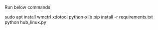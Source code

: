 Run below commands

sudo apt install wmctrl xdotool python-xlib
pip install -r requirements.txt
python hub_linux.py
